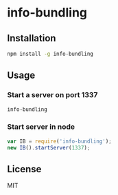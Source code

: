 # info-bundling

## Installation

```bash
npm install -g info-bundling
```

## Usage

### Start a server on port 1337
```bash
info-bundling
```

### Start server in node
```javascript
var IB = require('info-bundling');
new IB().startServer(1337);
```

## License

MIT